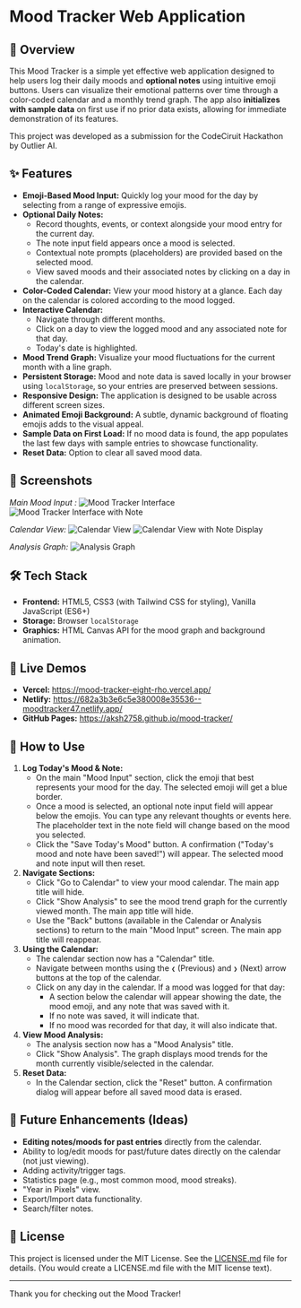 # Mood Tracker Web Application

## 🌟 Overview

This Mood Tracker is a simple yet effective web application designed to help users log their daily moods and **optional notes** using intuitive emoji buttons. Users can visualize their emotional patterns over time through a color-coded calendar and a monthly trend graph. The app also **initializes with sample data** on first use if no prior data exists, allowing for immediate demonstration of its features.

This project was developed as a submission for the CodeCiruit Hackathon by Outlier AI.

## ✨ Features

- **Emoji-Based Mood Input:** Quickly log your mood for the day by selecting from a range of expressive emojis.
- **Optional Daily Notes:**
  - Record thoughts, events, or context alongside your mood entry for the current day.
  - The note input field appears once a mood is selected.
  - Contextual note prompts (placeholders) are provided based on the selected mood.
  - View saved moods and their associated notes by clicking on a day in the calendar.
- **Color-Coded Calendar:** View your mood history at a glance. Each day on the calendar is colored according to the mood logged.
- **Interactive Calendar:**
  - Navigate through different months.
  - Click on a day to view the logged mood and any associated note for that day.
  - Today's date is highlighted.
- **Mood Trend Graph:** Visualize your mood fluctuations for the current month with a line graph.
- **Persistent Storage:** Mood and note data is saved locally in your browser using `localStorage`, so your entries are preserved between sessions.
- **Responsive Design:** The application is designed to be usable across different screen sizes.
- **Animated Emoji Background:** A subtle, dynamic background of floating emojis adds to the visual appeal.
- **Sample Data on First Load:** If no mood data is found, the app populates the last few days with sample entries to showcase functionality.
- **Reset Data:** Option to clear all saved mood data.

## 📸 Screenshots

_Main Mood Input :_
![Mood Tracker Interface](assets/Main1.png)
![Mood Tracker Interface with Note](assets/Main2.png)

_Calendar View:_
![Calendar View](assets/calendar1.png)
![Calendar View with Note Display](assets/calendar2.png)

_Analysis Graph:_
![Analysis Graph](assets/Graph.png)

## 🛠️ Tech Stack

- **Frontend:** HTML5, CSS3 (with Tailwind CSS for styling), Vanilla JavaScript (ES6+)
- **Storage:** Browser `localStorage`
- **Graphics:** HTML Canvas API for the mood graph and background animation.

## 🚀 Live Demos

- **Vercel:** https://mood-tracker-eight-rho.vercel.app/
- **Netlify:** https://682a3b3e6c5e380008e35536--moodtracker47.netlify.app/
- **GitHub Pages:** https://aksh2758.github.io/mood-tracker/

## 📝 How to Use

1.  **Log Today's Mood & Note:**
    - On the main "Mood Input" section, click the emoji that best represents your mood for the day. The selected emoji will get a blue border.
    - Once a mood is selected, an optional note input field will appear below the emojis. You can type any relevant thoughts or events here. The placeholder text in the note field will change based on the mood you selected.
    - Click the "Save Today's Mood" button. A confirmation ("Today's mood and note have been saved!") will appear. The selected mood and note input will then reset.
2.  **Navigate Sections:**
    - Click "Go to Calendar" to view your mood calendar. The main app title will hide.
    - Click "Show Analysis" to see the mood trend graph for the currently viewed month. The main app title will hide.
    - Use the "Back" buttons (available in the Calendar or Analysis sections) to return to the main "Mood Input" screen. The main app title will reappear.
3.  **Using the Calendar:**
    - The calendar section now has a "Calendar" title.
    - Navigate between months using the `❮` (Previous) and `❯` (Next) arrow buttons at the top of the calendar.
    - Click on any day in the calendar. If a mood was logged for that day:
      - A section below the calendar will appear showing the date, the mood emoji, and any note that was saved with it.
      - If no note was saved, it will indicate that.
      - If no mood was recorded for that day, it will also indicate that.
4.  **View Mood Analysis:**
    - The analysis section now has a "Mood Analysis" title.
    - Click "Show Analysis". The graph displays mood trends for the month currently visible/selected in the calendar.
5.  **Reset Data:**
    - In the Calendar section, click the "Reset" button. A confirmation dialog will appear before all saved mood data is erased.

## 🔮 Future Enhancements (Ideas)

- **Editing notes/moods for past entries** directly from the calendar.
- Ability to log/edit moods for past/future dates directly on the calendar (not just viewing).
- Adding activity/trigger tags.
- Statistics page (e.g., most common mood, mood streaks).
- "Year in Pixels" view.
- Export/Import data functionality.
- Search/filter notes.

## 📜 License

This project is licensed under the MIT License. See the [LICENSE.md](LICENSE.md) file for details.
(You would create a LICENSE.md file with the MIT license text).

---

Thank you for checking out the Mood Tracker!

